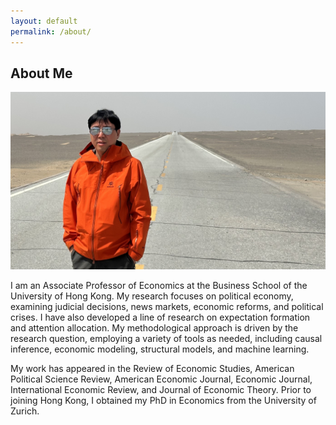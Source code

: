 ```yaml
---
layout: default
permalink: /about/
---
```


## About Me

<img class="profile-picture" src="/image/hengchen-2025-april.jpg">

I am an Associate Professor of Economics at the Business School of the University of Hong Kong. My research focuses on political economy, examining judicial decisions, news markets, economic reforms, and political crises. I have also developed a line of research on expectation formation and attention allocation. My methodological approach is driven by the research question, employing a variety of tools as needed, including causal inference, economic modeling, structural models, and machine learning. 

My work has appeared in the Review of Economic Studies, American Political Science Review, American Economic Journal, Economic Journal, International Economic Review, and Journal of Economic Theory. Prior to joining Hong Kong, I obtained my PhD in Economics from the University of Zurich.




